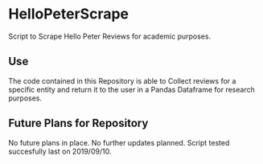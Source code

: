 # HelloPeterScrape
Script to Scrape Hello Peter Reviews for academic purposes.

## Use
The code contained in this Repository is able to Collect reviews for a specific entity
and return it to the user in a Pandas Dataframe for research purposes. 

## Future Plans for Repository
No future plans in place. No further updates planned.
Script tested succesfully last on 2019/09/10.
